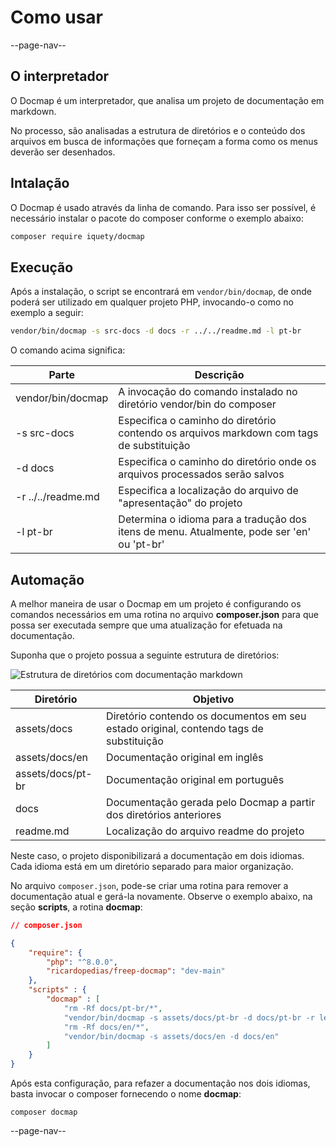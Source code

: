 # Como usar

--page-nav--

## O interpretador

O Docmap é um interpretador, que analisa um projeto de documentação em markdown.

No processo, são analisadas a estrutura de diretórios e o conteúdo dos arquivos em busca de informações que forneçam a forma como os menus deverão ser desenhados.

## Intalação

O Docmap é usado através da linha de comando. Para isso ser possível, é necessário instalar o pacote do composer conforme o exemplo abaixo:

```bash
composer require iquety/docmap
```

## Execução

Após a instalação, o script se encontrará em `vendor/bin/docmap`, de onde poderá ser utilizado em qualquer projeto PHP, invocando-o como no exemplo a seguir:

```bash
vendor/bin/docmap -s src-docs -d docs -r ../../readme.md -l pt-br
```

O comando acima significa:

Parte | Descrição
-- | --
vendor/bin/docmap | A invocação do comando instalado no diretório vendor/bin do composer
-s src-docs | Especifica o caminho do diretório contendo os arquivos markdown com tags de substituição
-d docs | Especifica o caminho do diretório onde os arquivos processados serão salvos
-r ../../readme.md | Especifica a localização do arquivo de "apresentação" do projeto
-l pt-br | Determina o idioma para a tradução dos itens de menu. Atualmente, pode ser 'en' ou 'pt-br'

## Automação

A melhor maneira de usar o Docmap em um projeto é configurando os comandos necessários em uma rotina no arquivo **composer.json** para que possa ser executada sempre que uma atualização for efetuada na documentação.

Suponha que o projeto possua a seguinte estrutura de diretórios:

![Estrutura de diretórios com documentação markdown](../imgs/directories.png)

Diretório | Objetivo
-- | --
assets/docs | Diretório contendo os documentos em seu estado original, contendo tags de substituição
assets/docs/en | Documentação original em inglês
assets/docs/pt-br | Documentação original em português
docs | Documentação gerada pelo Docmap a partir dos diretórios anteriores
readme.md | Localização do arquivo readme do projeto

Neste caso, o projeto disponibilizará a documentação em dois idiomas. Cada idioma está em um diretório separado para maior organização.

No arquivo `composer.json`, pode-se criar uma rotina para remover a documentação atual e gerá-la novamente. Observe o exemplo abaixo, na seção **scripts**, a rotina **docmap**:

```json
// composer.json

{
    "require": {
        "php": "^8.0.0",
        "ricardopedias/freep-docmap": "dev-main"
    },
    "scripts" : {
        "docmap" : [
            "rm -Rf docs/pt-br/*",
            "vendor/bin/docmap -s assets/docs/pt-br -d docs/pt-br -r leiame.md -l pt-br",
            "rm -Rf docs/en/*",
            "vendor/bin/docmap -s assets/docs/en -d docs/en"
        ]
    }
}
```

Após esta configuração, para refazer a documentação nos dois idiomas, basta invocar o composer fornecendo o nome **docmap**:

```shell
composer docmap
```

--page-nav--
